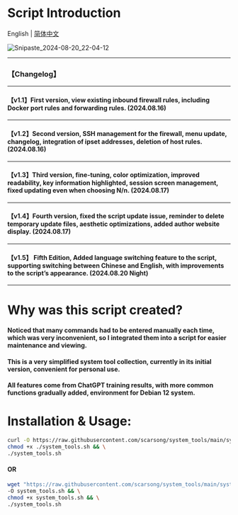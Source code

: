 # Script Introduction

English | [简体中文](./README.zh-cn.md)

![Snipaste_2024-08-20_22-04-12](https://github.com/user-attachments/assets/2e6a7d86-4049-480c-93d8-29d86a1cff20)

---

### 【Changelog】

---

#### 【v1.1】First version, view existing inbound firewall rules, including Docker port rules and forwarding rules. (2024.08.16)

---

#### 【v1.2】Second version, SSH management for the firewall, menu update, changelog, integration of ipset addresses, deletion of host rules. (2024.08.16)

---

#### 【v1.3】Third version, fine-tuning, color optimization, improved readability, key information highlighted, session screen management, fixed updating even when choosing N/n. (2024.08.17)

---

#### 【v1.4】Fourth version, fixed the script update issue, reminder to delete temporary update files, aesthetic optimizations, added author website display. (2024.08.17)

---
#### 【v1.5】 Fifth Edition, Added language switching feature to the script, supporting switching between Chinese and English, with improvements to the script’s appearance. (2024.08.20 Night)
---
# Why was this script created?

#### Noticed that many commands had to be entered manually each time, which was very inconvenient, so I integrated them into a script for easier maintenance and viewing.
#### This is a very simplified system tool collection, currently in its initial version, convenient for personal use.
#### All features come from ChatGPT training results, with more common functions gradually added, environment for Debian 12 system.

# Installation & Usage:

```bash
curl -O https://raw.githubusercontent.com/scarsong/system_tools/main/system_tools.sh && \
chmod +x ./system_tools.sh && \
./system_tools.sh
```
#### OR
```bash
wget "https://raw.githubusercontent.com/scarsong/system_tools/main/system_tools.sh?$(date +%s)" \
-O system_tools.sh && \
chmod +x system_tools.sh && \
./system_tools.sh
```
